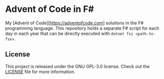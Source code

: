 # Advent of Code in F#

My [Advent of Code][https://adventofcode.com] solutions in the F# programming language. This repository holds a separate F# script for each day in each year that can be directly executed with `dotnet fsi <path-to-fsx>`.

## License

This project is released under the GNU GPL-3.0 license.
Check out the [LICENSE](LICENSE) file for more information.
